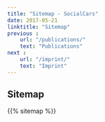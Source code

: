 ```yaml
---
title: "Sitemap - SocialCars"
date: 2017-05-21
linktitle: "Sitemap"
previous :
    url: "/publications/"
    text: "Publications"
next :
    url: "/imprint/"
    text: "Imprint"
---
```


## Sitemap

{{% sitemap %}}
